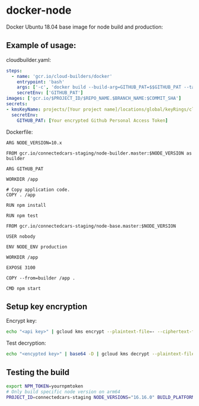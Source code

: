 # docker-node

Docker Ubuntu 18.04 base image for node build and production:

## Example of usage:

cloudbuilder.yaml:

``` yaml
steps:
  - name: 'gcr.io/cloud-builders/docker'
    entrypoint: 'bash'
    args: ['-c', 'docker build --build-arg=GITHUB_PAT=$$GITHUB_PAT --tag="gcr.io/$PROJECT_ID/$REPO_NAME.$BRANCH_NAME:$COMMIT_SHA" .']
    secretEnv: ['GITHUB_PAT']
images: ['gcr.io/$PROJECT_ID/$REPO_NAME.$BRANCH_NAME:$COMMIT_SHA']
secrets:
- kmsKeyName: projects/[Your project name]/locations/global/keyRings/cloudbuilder/cryptoKeys/[Your key name]
  secretEnv:
    GITHUB_PAT: [Your encrypted Github Personal Access Token]
```

Dockerfile:

``` docker
ARG NODE_VERSION=10.x

FROM gcr.io/connectedcars-staging/node-builder.master:$NODE_VERSION as builder

ARG GITHUB_PAT

WORKDIR /app

# Copy application code.
COPY . /app

RUN npm install

RUN npm test

FROM gcr.io/connectedcars-staging/node-base.master:$NODE_VERSION

USER nobody

ENV NODE_ENV production

WORKDIR /app

EXPOSE 3100

COPY --from=builder /app .

CMD npm start
```

## Setup key encryption

Encrypt key:

``` bash
echo "<api key>" | gcloud kms encrypt --plaintext-file=- --ciphertext-file=- --location=global --keyring=cloudbuilder --key=connectedcars-builder|base64
```

Test decryption:

``` bash
echo "<encypted key>" | base64 -D | gcloud kms decrypt --plaintext-file=- --ciphertext-file=- --location=global --keyring=cloudbuilder --key=connectedcars-builder
```

## Testing the build

``` bash
export NPM_TOKEN=yournpmtoken
# Only build specific node version on arm64
PROJECT_ID=connectedcars-staging NODE_VERSIONS="16.16.0" BUILD_PLATFORMS="linux/arm64" BRANCH_NAME=`git symbolic-ref --short -q HEAD` ./build-all.sh
```
